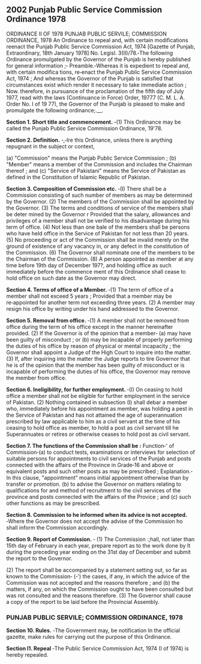 ## 2002 Punjab Public Service Commission Ordinance 1978
 
ORDINANCE II OF 1978
PUNJAB PUBLIC SERVILE; COMMISSION ORDINANCE, 1978
An Ordinance to repeal and, with certain modifications reenact the Punjab Public Service Commission Act, 1974
[Gazette of Punjab, Extraordinary, 18th January 1978]
No. Legisl. 3(II)/78.‑The following Ordinance promulgated by the Governor of the Punjab is hereby published for general information ;‑
Preamble.‑Whereas it is expedient to repeal and, with certain modifica tions, re‑enact the Punjab Public Service Commission Act, 1974 ;
And whereas the Governor of the Punjab is satisfied that circumstances exist which render it necessary to take immediate action ;
Now. therefore, in pursuance of the proclamation of the fifth day of July 1977, read with the laws (Continuance in Force) Order, 19777 (C. M. L. A. Order No. I of 19 77), the Governor of the Punjab is pleased to make and promulgate the following ordinance;.\_\_.

**Section 1. Short title and commencement.**
‑(1) This Ordinance may be called the Punjab Public Service Commission Ordinance, 19'78.

 

**Section 2. Definition.**
‑,‑Ire this Ordinance, unless there is anything repugnant in the subject or context,

(a) "Commission" means the Punjab Public Service Commission ;
(b) "Member" means a member of the Commission and includes the Chairman thereof ; and
(c) "Service of Pakistani" means the Service of Pakistan as defined in the Constitution of Islamic Republic of Pakistan.

 

**Section 3. Composition of Commission etc.**
‑(I) There shall be a Commission consisting of such number of members as may be determined by the Governor.
   (2) The members of the Commission shall be appointed by the Governor.
   (3) The terms and conditions of service of the members shall be deter mined by the Governor r
   Provided that the salary, allowances and privileges of a member shall not be verified to his disadvantage during his term of office.
   (4) Not less than one bale of the members shall be persons who have held office in the Service of Pakistan for not less than 20 years.
   (5) No proceeding or act of the Commission shall be invalid merely on the ground of existence of any vacancy in, or any defect in the constitution of the Commission.
   (6) The Governor shall nominate one of the members to be the Chairman of the Commission.
   (8) A person appointed as member at any time before 19th day of December 197?, and holding office as such immediately before the commence ment of this Ordinance shall cease to hold office on such date as the Governor may direct.

 

**Section 4. Terms of office of a Member.**
‑(1) The term of office of a member shall not exceed 5 years ;
   Provided that a member may be re‑appointed for another term not exceeding three years.
   (2) A member may resign his office by writing under his hand addressed to the Governor.

 

**Section 5. Removal from office.**
‑(1) A member shall not be removed from office during the term of his office except in the manner hereinafter provided.
   (2) If the Governor is of the opinion that a member‑
   (a) may have been guilty of misconduct ; or
   (b) may be incapable of properly performing the duties of his office by reason of physical or mental incapacity ;
   the Governor shall appoint a Judge of the High Court to inquire into the matter.
   (3) If, after inquiring into the matter the Judge reports to tire Governor that he is of the opinion that the member has been guilty of misconduct or is incapable of performing the duties of his office, the Governor may remove the member from office.

 

**Section 6. Ineligibility, for further employment.**
‑(I) On ceasing to hold office a member shall not be eligible for further employment in the service of Pakistan.
   (2) Nothing contained in subsection (I) shall debar a member who, immediately before his appointment as member, was holding a pest in the Service of Pakistan and has not attained the age of superannuation prescribed by law applicable to him as a civil servant at the time of his ceasing to hold office as member, to hold a post as civil servant till he Superannuates or retires or otherwise ceases to hold post as civil servant.

 

**Section 7. The functions of the Commission shall be :**
Function‑' of Commission‑(a) to conduct tests, examinations or interviews for selection of suitable persons for appointments to civil services of the Punjab and posts connected with the affairs of the Province in Grade‑16 and above or equivalent posts and such other posts as may be prescribed ;
Explanation.‑ In this clause, "appointment" moans initial appointment otherwise than by transfer or promotion.
(b) to advise the Governor on matters relating to qualifications for and method of recruitment to the civil services of the province and posts connected with the affairs of the Provice ; and
(c) such other functions as may be prescribed.

 

**Section 8. Commission to he informed when its advice is not accepted.**
    ‑Where the Governor does not accept the advise of the Commission ho shall inform the Commission accordingly.

 

**Section 9. Report of Commission.**
‑ (1) The Commission :;hall, not later than 15th day of February in each year, prepare report as to the work done by It during the preceding year ending on the 31st day of December and submit the report to the Governor.

(2) The report shall be accompanied by a statement setting out, so far as known to the Commission‑
(‑') the cases, if any, in which the advice of the Commission was not accepted and the reasons therefore ; and
(b) the matters, if any, on which the Commission ought to have been consulted but was rot consulted and the reasons therefore.
(3) The Governor shall cause a copy of the report to be laid before the Provincial Assembly.

### PUNJAB PUBLIC SERVILE; COMMISSION ORDINANCE, 1978 
**Section 10. Rules.**
‑The Government may, be notification In the official gazette, make rules for carrying out the purpose of this Ordinance.

 

**Section I1. Repeal**
    ‑The Public Service Commission Act, 1974 (I of 1974) is hereby repealed.

